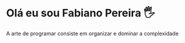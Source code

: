 <h1>Olá eu sou Fabiano Pereira 🖐️</h1>
<p> A arte de programar consiste em organizar e dominar a complexidade </p>
